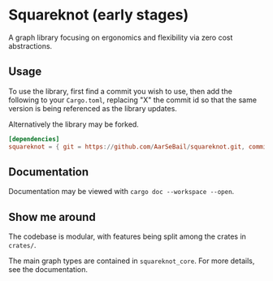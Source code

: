 # Squareknot (early stages)
A graph library focusing on ergonomics and flexibility via zero cost abstractions.

## Usage

To use the library, first find a commit you wish to use, then add the following to your `Cargo.toml`, replacing "X" the commit id so that the same version is being referenced as the library updates.

Alternatively the library may be forked.

```toml
[dependencies]
squareknot = { git = https://github.com/AarSeBail/squareknot.git, commit = "X" }
```

## Documentation

Documentation may be viewed with ``cargo doc --workspace --open``.

## Show me around

The codebase is modular, with features being split among the crates in `crates/`.

The main graph types are contained in `squareknot_core`. For more details, see the documentation.